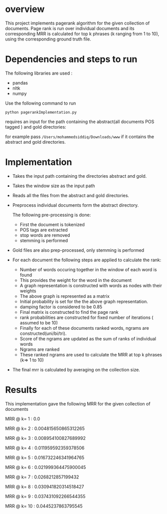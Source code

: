 # overview

This project implements pagerank algorithm for the given collection of documents. 
Page rank is run over individual documents and its corresponding MRR is calculated for top k phrases (k ranging from 1 to 10), using the corresponding ground truth file.


# Dependencies and steps to run

The following libraries are used :

- pandas
- nltk
- numpy

Use the following command to run

`python pagerankImplementation.py`

requires an input for the path containing the abstract(all documents POS tagged ) and gold directories:

for example pass `/Users/mohammedsiddiq/Downloads/www` if it contains the abstract and gold directories.

# Implementation

- Takes the input path containing the directories abstract and gold.
- Takes the window size as the input path
- Reads all the files from the abstract and gold directories.
- Preprocess individual documents form the abstract directory.
  
  The following pre-processing is done:
  
  - First the document is tokenized
  - POS tags are extracted
  - stop words are removed
  - stemming is performed
  
- Gold files are also prep-processed, only stemming is performed

- For each document the following steps are applied to calculate the rank:
   
    - Number of words occuring together in the window of each word is found
    - This provides the weight for the word in the document
    - A graph representation is constructed with words as nodes with their weights
    - The above graph is represented as a matrix
    - Initial probability is set for the the above graph representation.
    - damping factor is considered to be 0.85
    - Final matrix is constructed to find the page rank
    - rank probabilities are constructed for fixed number of iterations ( assumed to be 10)
    - Finally for each of these documents ranked words, ngrams are constructed(uni/bi/tri).
    - Score of the ngrams are updated as the sum of ranks of individual words
    - Ngrams are ranked
    - These ranked ngrams are used to calculate the MRR at top k phrases (k=> 1 to 10)
    
- The final mrr is calculated by averaging on the collection size.

# Results

This implementation gave the following MRR for the given collection of documents

 MRR @ k= 1  :  0.0
 
 MRR @ k= 2  :  0.004815650865312265
 
 MRR @ k= 3  :  0.008954100827689992
 
 MRR @ k= 4 :   0.011959592359378506
 
 MRR @ k= 5  :  0.016732246341964765
 
 MRR @ k= 6  :  0.021999364475900045
 
 MRR @ k= 7  :  0.0268212857199432
 
 MRR @ k= 8  :  0.030941820314518427
 
 MRR @ k= 9  :  0.037431092266544355
 
 MRR @ k= 10 :  0.0445237863795545